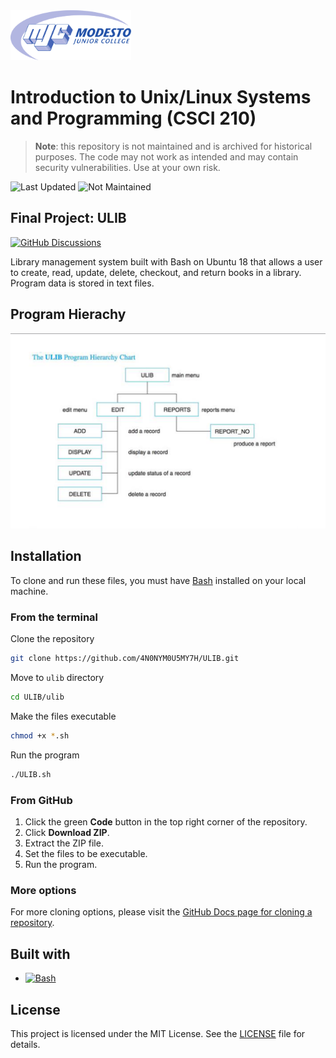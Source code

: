 <picture>
  <source
    srcset=".github/mjc_logo_reverse.svg"
    media="(prefers-color-scheme: dark)"
  />
  <source
    srcset=".github/mjc_logo.svg"
    media="(prefers-color-scheme: light), (prefers-color-scheme: no-preference)"
  />
  <img src=".github/mjc_logo.svg" alt="Modesto Junior College logo." height="80px" />

</picture>

# Introduction to Unix/Linux Systems and Programming (CSCI 210)
> **Note**: this repository is not maintained and is archived for historical purposes. The code may not work as intended and may contain security vulnerabilities. Use at your own risk.

![Last Updated](https://img.shields.io/badge/April_2018-critical?label=Last%20Updated)
![Not Maintained](https://img.shields.io/badge/Not_Maintained-critical?label=Status) 

## Final Project: ULIB
[![GitHub Discussions](https://img.shields.io/badge/GitHub-Learn_More-informational?logo=github&labelColor=000)](https://github.com/4N0NYM0U5MY7H/ULIB/discussions/1)

Library management system built with Bash on Ubuntu 18 that allows a user to create, read, update, delete, checkout, and return books in a library. Program data is stored in text files.

## Program Hierachy
![Program Hierachy](notes/ulib_program.png)

## Installation
To clone and run these files, you must have [Bash](https://www.gnu.org/software/bash/) installed on your local machine.

### From the terminal
Clone the repository
```bash
git clone https://github.com/4N0NYM0U5MY7H/ULIB.git
```
Move to `ulib` directory
```bash
cd ULIB/ulib
```
Make the files executable
```bash
chmod +x *.sh
```
Run the program
```bash
./ULIB.sh
```

### From GitHub
1. Click the green **Code** button in the top right corner of the repository.
2. Click **Download ZIP**.
3. Extract the ZIP file.
4. Set the files to be executable.
5. Run the program.

### More options
For more cloning options, please visit the [GitHub Docs page for cloning a repository](https://docs.github.com/en/github/creating-cloning-and-archiving-repositories/cloning-a-repository).

## Built with
- [![Bash](https://img.shields.io/badge/GNU_Bash-v4.4.20-4EAA25?labelColor=141414&logo=gnu-bash&style=flat-square)](https://www.gnu.org/software/bash/)

## License
This project is licensed under the MIT License. See the [LICENSE](LICENSE) file for details.
